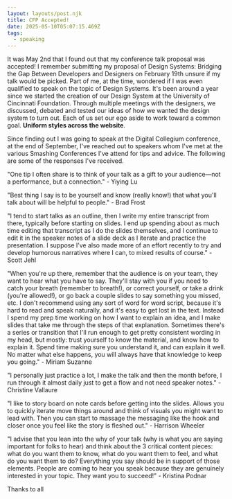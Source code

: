 ```yaml
---
layout: layouts/post.njk
title: CFP Accepted!
date: 2025-05-10T05:07:15.469Z
tags:
  - speaking
---
```

I﻿t was May 2nd that I found out that my conference talk proposal was accepted! I remember submitting my proposal of Design Systems: Bridging the Gap Between Developers and Designers on February 19th unsure if my talk would be picked. Part of me, at the time, wondered if I was even qualified to speak on the topic of Design Systems. It's been around a year since we started the creation of our Design System at the University of Cincinnati Foundation. Through multiple meetings with the designers, we discussed, debated and tested our ideas of how we wanted the design system to turn out. Each of us set our ego aside to work toward a common goal. **Uniform styles across the website**. 

Since finding out I was going to speak at the Digital Collegium conference, at the end of September, I've reached out to speakers whom I've met at the various Smashing Conferences I've attend for tips and advice. The following are some of the responses I've received.

"﻿One tip I often share is to think of your talk as a gift to your audience—not a performance, but a connection." - Yiying Lu

"﻿Best thing I say is to be yourself and know (really know!) that what you'll talk about will be helpful to people." - Brad Frost

"﻿I tend to start talks as an outline, then I write my entire transcript from there, typically before starting on slides. I end up spending about as much time editing that transcript as I do the slides themselves, and I continue to edit it in the speaker notes of a slide deck as I iterate and practice the presentation. I suppose I’ve also made more of an effort recently to try and develop humorous narratives where I can, to mixed results of course." - Scott Jehl

"﻿When you're up there, remember that the audience is on your team, they want to hear what you have to say. They'll stay with you if you need to catch your breath (remember to breath!), or correct yourself, or take a drink (you're allowed!), or go back a couple slides to say something you missed, etc. I don't recommend using any sort of word for word script, because it's hard to read and speak naturally, and it's easy to get lost in the text. Instead I spend my prep time working on how I want to explain an idea, and I make slides that take me through the steps of that explanation. Sometimes there's a series or transition that I'll run enough to get pretty consistent wording in my head, but mostly: trust yourself to know the material, and know how to explain it. Spend time making sure you understand it, and can explain it well. No matter what else happens, you will always have that knowledge to keep you going." - Miriam Suzanne

"﻿I personally just practice a lot, I make the talk and then the month before, I run through it almost daily just to get a flow and not need speaker notes." - Christine Vallaure

"﻿I like to story board on note cards before getting into the slides. Allows you to quickly iterate move things around and think of visuals you might want to lead with. Then you can start to massage the messaging like the hook and closer once you feel like the story is fleshed out." - Harrison Wheeler

"﻿I advise that you lean into the why of your talk (why is what you are saying important for folks to hear) and think about the 3 critical content pieces: what do you want them to know, what do you want them to feel, and what do you want them to do? Everything you say should be in support of those elements. People are coming to hear you speak because they are genuinely interested in your topic. They want you to succeed!" - Kristina Podnar

T﻿hanks to all